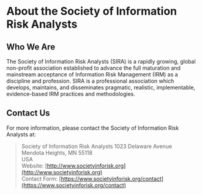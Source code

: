 # About the Society of Information Risk Analysts #

## Who We Are ##

The Society of Information Risk Analysts (SIRA) is a rapidly growing, global non-profit association established to advance the full maturation and mainstream acceptance of Information Risk Management (IRM) as a discipline and profession. SIRA is a professional association which develops, maintains, and disseminates pragmatic, realistic, implementable, evidence-based IRM practices and methodologies.

## Contact Us ##

For more information, please contact the Society of Information Risk Analysts at:

>  Society of Information Risk Analysts 1023 Delaware Avenue  
>  Mendota Heights, MN 55118  
>  USA  
>  Website: [http://www.societyinforisk.org](http://www.societyinforisk.org)  
>  Contact Form: [https://www.societyinforisk.org/contact](https://www.societyinforisk.org/contact)  

  